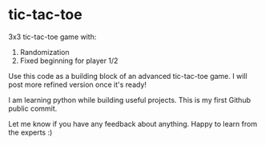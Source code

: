 # tic-tac-toe
3x3 tic-tac-toe game with:
1) Randomization
2) Fixed beginning for player 1/2

Use this code as a building block of an advanced tic-tac-toe game. I will post more refined version once it's ready!

I am learning python while building useful projects. This is my first Github public commit.

Let me know if you have any feedback about anything. Happy to learn from the experts :)
